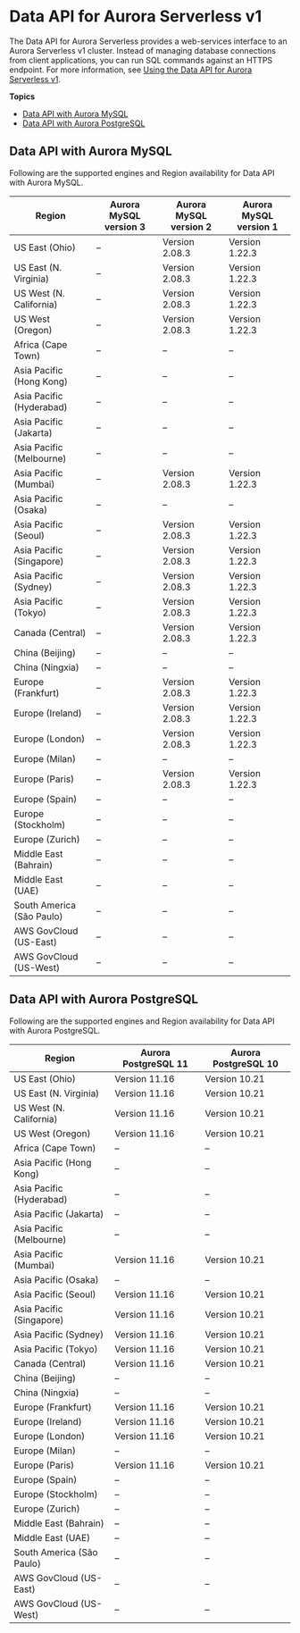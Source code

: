 # Data API for Aurora Serverless v1<a name="Concepts.Aurora_Fea_Regions_DB-eng.Feature.Data_API"></a>

The Data API for Aurora Serverless provides a web\-services interface to an Aurora Serverless v1 cluster\. Instead of managing database connections from client applications, you can run SQL commands against an HTTPS endpoint\. For more information, see [Using the Data API for Aurora Serverless v1](data-api.md)\. 

**Topics**
+ [Data API with Aurora MySQL](#Concepts.Aurora_Fea_Regions_DB-eng.Feature.Data_API.amy)
+ [Data API with Aurora PostgreSQL](#Concepts.Aurora_Fea_Regions_DB-eng.Feature.Data_API.apg)

## Data API with Aurora MySQL<a name="Concepts.Aurora_Fea_Regions_DB-eng.Feature.Data_API.amy"></a>

Following are the supported engines and Region availability for Data API with Aurora MySQL\.


| Region | Aurora MySQL version 3 | Aurora MySQL version 2 | Aurora MySQL version 1 | 
| --- | --- | --- | --- | 
| US East \(Ohio\) | – | Version 2\.08\.3 | Version 1\.22\.3 | 
| US East \(N\. Virginia\) | – | Version 2\.08\.3 | Version 1\.22\.3 | 
| US West \(N\. California\) | – | Version 2\.08\.3 | Version 1\.22\.3 | 
| US West \(Oregon\) | – | Version 2\.08\.3 | Version 1\.22\.3 | 
| Africa \(Cape Town\) | – | – | – | 
| Asia Pacific \(Hong Kong\) | – | – | – | 
| Asia Pacific \(Hyderabad\) | – | – | – | 
| Asia Pacific \(Jakarta\) | – | – | – | 
| Asia Pacific \(Melbourne\) | – | – | – | 
| Asia Pacific \(Mumbai\) | – | Version 2\.08\.3 | Version 1\.22\.3 | 
| Asia Pacific \(Osaka\) | – | – | – | 
| Asia Pacific \(Seoul\) | – | Version 2\.08\.3 | Version 1\.22\.3 | 
| Asia Pacific \(Singapore\) | – | Version 2\.08\.3 | Version 1\.22\.3 | 
| Asia Pacific \(Sydney\) | – | Version 2\.08\.3 | Version 1\.22\.3 | 
| Asia Pacific \(Tokyo\) | – | Version 2\.08\.3 | Version 1\.22\.3 | 
| Canada \(Central\) | – | Version 2\.08\.3 | Version 1\.22\.3 | 
| China \(Beijing\) | – | – | – | 
| China \(Ningxia\) | – | – | – | 
| Europe \(Frankfurt\) | – | Version 2\.08\.3 | Version 1\.22\.3 | 
| Europe \(Ireland\) | – | Version 2\.08\.3 | Version 1\.22\.3 | 
| Europe \(London\) | – | Version 2\.08\.3 | Version 1\.22\.3 | 
| Europe \(Milan\) | – | – | – | 
| Europe \(Paris\) | – | Version 2\.08\.3 | Version 1\.22\.3 | 
| Europe \(Spain\) | – | – | – | 
| Europe \(Stockholm\) | – | – | – | 
| Europe \(Zurich\) | – | – | – | 
| Middle East \(Bahrain\) | – | – | – | 
| Middle East \(UAE\) | – | – | – | 
| South America \(São Paulo\) | – | – | – | 
| AWS GovCloud \(US\-East\) | – | – | – | 
| AWS GovCloud \(US\-West\) | – | – | – | 

## Data API with Aurora PostgreSQL<a name="Concepts.Aurora_Fea_Regions_DB-eng.Feature.Data_API.apg"></a>

Following are the supported engines and Region availability for Data API with Aurora PostgreSQL\.


| Region | Aurora PostgreSQL 11 | Aurora PostgreSQL 10 | 
| --- | --- | --- | 
| US East \(Ohio\) | Version 11\.16 | Version 10\.21 | 
| US East \(N\. Virginia\) | Version 11\.16 | Version 10\.21 | 
| US West \(N\. California\) | Version 11\.16 | Version 10\.21 | 
| US West \(Oregon\) | Version 11\.16 | Version 10\.21 | 
| Africa \(Cape Town\) | – | – | 
| Asia Pacific \(Hong Kong\) | – | – | 
| Asia Pacific \(Hyderabad\) | – | – | 
| Asia Pacific \(Jakarta\) | – | – | 
| Asia Pacific \(Melbourne\) | – | – | 
| Asia Pacific \(Mumbai\) | Version 11\.16 | Version 10\.21 | 
| Asia Pacific \(Osaka\) | – | – | 
| Asia Pacific \(Seoul\) | Version 11\.16 | Version 10\.21 | 
| Asia Pacific \(Singapore\) | Version 11\.16 | Version 10\.21 | 
| Asia Pacific \(Sydney\) | Version 11\.16 | Version 10\.21 | 
| Asia Pacific \(Tokyo\) | Version 11\.16 | Version 10\.21 | 
| Canada \(Central\) | Version 11\.16 | Version 10\.21 | 
| China \(Beijing\) | – | – | 
| China \(Ningxia\) | – | – | 
| Europe \(Frankfurt\) | Version 11\.16 | Version 10\.21 | 
| Europe \(Ireland\) | Version 11\.16 | Version 10\.21 | 
| Europe \(London\) | Version 11\.16 | Version 10\.21 | 
| Europe \(Milan\) | – | – | 
| Europe \(Paris\) | Version 11\.16 | Version 10\.21 | 
| Europe \(Spain\) | – | – | 
| Europe \(Stockholm\) | – | – | 
| Europe \(Zurich\) | – | – | 
| Middle East \(Bahrain\) | – | – | 
| Middle East \(UAE\) | – | – | 
| South America \(São Paulo\) | – | – | 
| AWS GovCloud \(US\-East\) | – | – | 
| AWS GovCloud \(US\-West\) | – | – | 